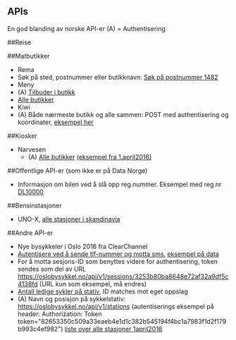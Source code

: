 ## APIs
En god blanding av norske API-er
(A) = Authentisering

##Reise

##Matbutikker
  - Rema
   - Søk på sted, postnummer eller butikknavn: [Søk på postnummer 1482](https://www.rema.no/api/v2/stores/search?q=1482)
  - Meny
   - (A) [Tilbuder i butikk](https://service-dk.norgesgruppen.no/api/Data/Promotions/1300?ResultScope=1&channel=app)
   - [Alle butikker](https://ng-azure-rest-api-prod.azurewebsites.net/api/FindStore/Stores/1300)
  - Kiwi
   - (A) Både nærmeste butikk og alle sammen: POST med authentisering og koordinater, [eksempel her](kiwi.md)

##Kiosker
- Narvesen
   - (A) [Alle butikker](http://rcno-narvesen2.feeds.barcodes.no/Stores/NX16AFBC6F36FE647F4BAE1C1FC82693404) [(eksempel fra 1.april2016)](navesen-kiosker1april2016.json)

##Offentlige API-er (som ikke er på Data Norge)
- Informasjon om bilen ved å slå opp reg.nummer. Eksempel med reg.nr [DL10000](http://www.vegvesen.no/System/mobilapi?registreringsnummer=DL10000)

##Bensinstasjoner
- UNO-X, [alle stasjoner i skandinavia](https://erhverv.unox.dk/poi/ds2.csv)

##Andre API-er
- Nye bysykkeler i Oslo 2016 fra ClearChannel
 - [Autentisere ved å sende tlf-nummer og motta sms.](https://oslobysykkel.no/api/v1/sessions) [eksempel på data](bysykkel-autentisering.md)
 - For å motta sesjons-ID som benyttes videre for authentisering, token sendes som del av URL https://oslobysykkel.no/api/v1/sessions/3253b80ba8648e72af32a9df5c4138fd (URL kun som eksempel, må endres)
 - [Antall ledige sykler på stativ](https://oslobysykkel.no/api/v1/stations/availability), ID matches mot eget oppslag
 - (A) Navn og posisjon på sykkelstativ: https://oslobysykkel.no/api/v1/stations (autentiserings eksempel på header: Authorization: Token token="82653350c509a33eaeb4e1d1c382b545194f4bc1a7983f1d2f179b993c4ef982") [liste over alle stasjoner 1april2016](bysykkel-stativer1april2016.json)
